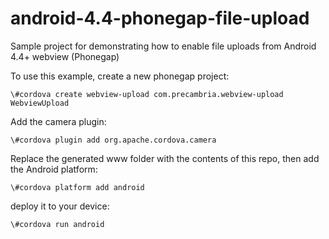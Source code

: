 android-4.4-phonegap-file-upload
================================

Sample project for demonstrating how to enable file uploads from Android 4.4+ webview (Phonegap)


To use this example, create a new phonegap project:

    \#cordova create webview-upload com.precambria.webview-upload WebviewUpload

Add the camera plugin:

    \#cordova plugin add org.apache.cordova.camera

Replace the generated www folder with the contents of this repo, then add the Android platform:

    \#cordova platform add android

deploy it to your device:

    \#cordova run android